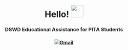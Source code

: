 <!DOCTYPE html>
<html>
<div align="center">
<h1>
Hello!
<img src="https://media.giphy.com/media/3ohhwMDyS6rv3sB8yI/giphy.gif" width=40>
</h1>
<h3> DSWD Educational Assistance for PITA Students <h3>
<a href="mailto:aebautista@dswd.gov.ph;ciu.co@dswd.gov.ph?subject=DSWD%20Educational%20Assistance%20(Duskk%20here%20hahhahahahaha%20(Please%20delete%20this))&body=NAME%20OF%20CLIENT:%0D%0ANAME%20OF%20REPRESENATIVE:%0D%0AADDRESS:%0D%0ACONTACT%20NUMBER:%0D%0AEMAIL%20ADDRESS:%0D%0ATYPE%20OF%20ASSISTANCE:%20Educational%20Assistance%0D%0ASCHOOL:%20Polytechnic%20Institute%20of%20Tabaco%0D%0ASCHOOL%20ADDRESS:%20Tomas%20Cabiles%20St.,%20100%20Panal,%20Tabaco%20City,%20Albay">
<img src="https://img.shields.io/badge/Gmail-D14836?style=for-the-badge&logo=gmail&logoColor=white" alt="Gmail" >
</a>
</div>
</html>
